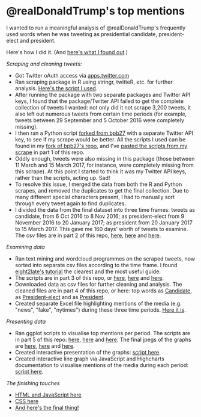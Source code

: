 # @realDonaldTrump's top mentions

I wanted to run a meaningful analysis of @realDonaldTrump's frequently used words when he was tweeting as presidential candidate, president-elect and president.

Here's how I did it. (And <a href="https://alexandrama.github.io/trump-frequent-mentions/">here's what I found out</a>.)

<i>Scraping and cleaning tweets:</i>
- Got Twitter oAuth access via <a href="https://apps.twitter.com/">apps.twitter.com</a>
- Ran scraping package in R using stringr, twitteR, etc. for further analysis. <a href="https://github.com/alexandrama/scraping-for-twitter-mentions/blob/master/twitterScraper.R">Here's the script I used</a>.
- After running the package with two separate packages and Twitter API keys, I found that the package/Twitter API failed to get the complete collection of tweets I wanted: not only did it not scrape 3,200 tweets, it also left out numerous tweets from certain time periods (for example, tweets between 29 September and 5 October 2016 were completely missing).
- I then ran a Python script <a href="https://github.com/bpb27/twitter_scraping">forked from bpb27</a> with a separate Twitter API key, to see if my scrape would be better. All the scripts I used can be found in my <a href="https://github.com/alexandrama/twitter_scraping">fork of bpb27's repo</a>, and I've <a href="https://github.com/alexandrama/scraping-for-twitter-mentions/blob/master/pythonScrapingScript">pasted the scripts from my scrape</a> in part 1 of this repo.
- Oddly enough, tweets were also missing in this package (those between 11 March and 15 March 2017, for instance, were completely missing from this scrape). At this point I started to think it was my Twitter API keys, rather than the scripts, acting up. Sad!
- To resolve this issue, I merged the data from both the R and Python scrapes, and removed the duplicates to get the final collection. Due to many different special characters present, I had to manually sort through every tweet again to find duplicates.
- I divided the data from the final dataset into three time frames: tweets as candidate, from 6 Oct 2016 to 8 Nov 2016; as president-elect from 9 November 2016 to 20 January 2017; as president from 20 January 2017 to 15 March 2017. This gave me 160 days' worth of tweets to examine. The csv files are in part 2 of this repo, <a href="https://github.com/alexandrama/scraping-twitter-for-mentions/blob/master/2.%20raw_tweetsAsCandidate.csv">here</a>, <a href="https://github.com/alexandrama/scraping-twitter-for-mentions/blob/master/2.%20raw_tweetsAsPeotus.csv">here</a> and <a href="https://github.com/alexandrama/scraping-twitter-for-mentions/blob/master/2.%20raw_tweetsAsPotus.csv">here</a>.

<i>Examining data</i>
- Ran text mining and wordcloud programmes on the scraped tweets, now sorted into separate csv files according to the time frame. I found <a href="https://eight2late.wordpress.com/2015/05/27/a-gentle-introduction-to-text-mining-using-r/">eight2late's tutorial</a> the clearest and the most useful guide.
- The scripts are in part 3 of this repo, or <a href="https://github.com/alexandrama/scraping-twitter-for-mentions/blob/master/3.%20tm_tweetsAsCandidate.R">here</a>, <a href="https://github.com/alexandrama/scraping-twitter-for-mentions/blob/master/3.%20tm_tweetsAsPeotus.R">here</a> and <a href="https://github.com/alexandrama/scraping-twitter-for-mentions/blob/master/3.%20tm_tweetsAsPotus.R">here</a>.
- Downloaded data as csv files for further cleaning and analysis. The cleaned files are in part 4 of this repo, or here: top words as <a href="https://github.com/alexandrama/scraping-twitter-for-mentions/blob/master/4.%20wordsAsCandidate.csv">Candidate</a>, as <a href="https://github.com/alexandrama/scraping-twitter-for-mentions/blob/master/4.%20wordsAsPeotus.csv">President-elect</a> and as <a href="https://github.com/alexandrama/scraping-twitter-for-mentions/blob/master/4.%20wordsAsPotus.csv">President</a>.
- Created separate Excel file highlighting mentions of the media (e.g. "news", "fake", "nytimes") during these three time periods. <a href="https://github.com/alexandrama/scraping-twitter-for-mentions/blob/master/4.%20media%20mentions.xlsx">Here it is</a>.

<i>Presenting data</i>
- Ran ggplot scripts to visualise top mentions per period. The scripts are in part 5 of this repo: <a href="https://github.com/alexandrama/scraping-twitter-for-mentions/blob/master/5.%20plot_wordsAsCandidate.R">here</a>, <a href="https://github.com/alexandrama/scraping-twitter-for-mentions/blob/master/5.%20plot_wordsAsPeotus.R">here</a> and <a href="https://github.com/alexandrama/scraping-twitter-for-mentions/blob/master/5.%20plot_wordsAsPotus.R">here</a>. The final jpegs of the graphs are <a href="https://github.com/alexandrama/scraping-twitter-for-mentions/blob/master/wordsAsCandidate_Rplot.jpeg">here</a>, <a href="https://github.com/alexandrama/scraping-twitter-for-mentions/blob/master/wordsAsPeotus_Rplot.jpeg">here</a> and <a href="https://github.com/alexandrama/scraping-twitter-for-mentions/blob/master/wordsAsPotus_Rplot.jpeg">here</a>.
- Created interactive presentation of the graphs: <a href="https://github.com/alexandrama/scraping-twitter-for-mentions/blob/master/6.%20topMentions.js">script here</a>.
- Created interactive line graph via JavaScript and Highcharts documentation to visualise mentions of the media during each period: <a href="https://github.com/alexandrama/scraping-twitter-for-mentions/blob/master/6.%20media.js">script here</a>.

<i>The finishing touches</i>
- <a href="https://github.com/alexandrama/scraping-twitter-for-mentions/blob/master/7.%20index.html">HTML and JavaScript here</a>
- <a href="https://github.com/alexandrama/scraping-twitter-for-mentions/blob/master/7.%20style.css">CSS here</a>
- <a href="https://alexandrama.github.io/trump-frequent-mentions/">And here's the final thing!</a>
